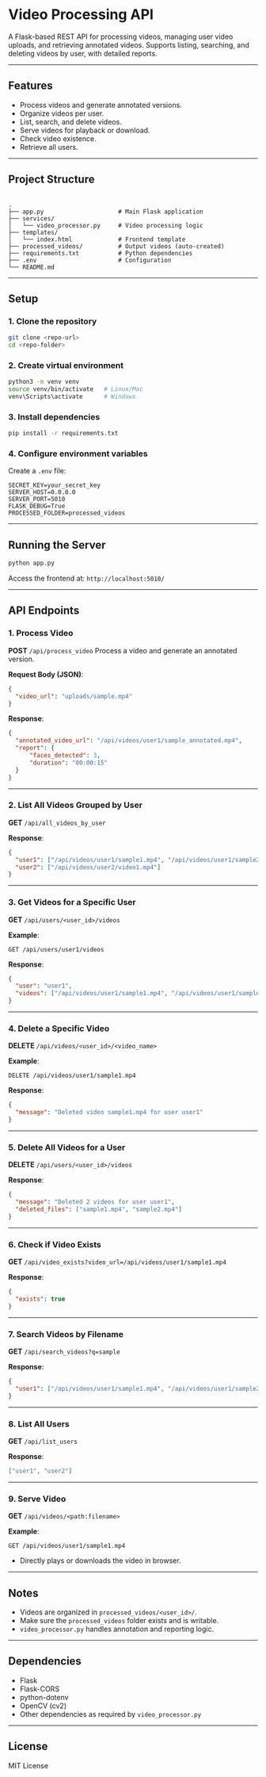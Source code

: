 # Video Processing API

A Flask-based REST API for processing videos, managing user video uploads, and retrieving annotated videos. Supports listing, searching, and deleting videos by user, with detailed reports.

---

## Features

- Process videos and generate annotated versions.
- Organize videos per user.
- List, search, and delete videos.
- Serve videos for playback or download.
- Check video existence.
- Retrieve all users.

---

## Project Structure

```

.
├── app.py                     # Main Flask application
├── services/
│   └── video_processor.py     # Video processing logic
├── templates/
│   └── index.html             # Frontend template
├── processed_videos/          # Output videos (auto-created)
├── requirements.txt           # Python dependencies
├── .env                       # Configuration
└── README.md

```

---

## Setup

### 1. Clone the repository
```bash
git clone <repo-url>
cd <repo-folder>
````

### 2. Create virtual environment

```bash
python3 -m venv venv
source venv/bin/activate   # Linux/Mac
venv\Scripts\activate      # Windows
```

### 3. Install dependencies

```bash
pip install -r requirements.txt
```

### 4. Configure environment variables

Create a `.env` file:

```env
SECRET_KEY=your_secret_key
SERVER_HOST=0.0.0.0
SERVER_PORT=5010
FLASK_DEBUG=True
PROCESSED_FOLDER=processed_videos
```

---

## Running the Server

```bash
python app.py
```

Access the frontend at:
`http://localhost:5010/`

---

## API Endpoints

### 1. Process Video

**POST** `/api/process_video`
Process a video and generate an annotated version.

**Request Body (JSON)**:

```json
{
  "video_url": "uploads/sample.mp4"
}
```

**Response**:

```json
{
  "annotated_video_url": "/api/videos/user1/sample_annotated.mp4",
  "report": {
      "faces_detected": 3,
      "duration": "00:00:15"
  }
}
```

---

### 2. List All Videos Grouped by User

**GET** `/api/all_videos_by_user`

**Response**:

```json
{
  "user1": ["/api/videos/user1/sample1.mp4", "/api/videos/user1/sample2.mp4"],
  "user2": ["/api/videos/user2/video1.mp4"]
}
```

---

### 3. Get Videos for a Specific User

**GET** `/api/users/<user_id>/videos`

**Example**:

```
GET /api/users/user1/videos
```

**Response**:

```json
{
  "user": "user1",
  "videos": ["/api/videos/user1/sample1.mp4", "/api/videos/user1/sample2.mp4"]
}
```

---

### 4. Delete a Specific Video

**DELETE** `/api/videos/<user_id>/<video_name>`

**Example**:

```
DELETE /api/videos/user1/sample1.mp4
```

**Response**:

```json
{
  "message": "Deleted video sample1.mp4 for user user1"
}
```

---

### 5. Delete All Videos for a User

**DELETE** `/api/users/<user_id>/videos`

**Response**:

```json
{
  "message": "Deleted 2 videos for user user1",
  "deleted_files": ["sample1.mp4", "sample2.mp4"]
}
```

---

### 6. Check if Video Exists

**GET** `/api/video_exists?video_url=/api/videos/user1/sample1.mp4`

**Response**:

```json
{
  "exists": true
}
```

---

### 7. Search Videos by Filename

**GET** `/api/search_videos?q=sample`

**Response**:

```json
{
  "user1": ["/api/videos/user1/sample1.mp4", "/api/videos/user1/sample2.mp4"]
}
```

---

### 8. List All Users

**GET** `/api/list_users`

**Response**:

```json
["user1", "user2"]
```

---

### 9. Serve Video

**GET** `/api/videos/<path:filename>`

**Example**:

```
GET /api/videos/user1/sample1.mp4
```

* Directly plays or downloads the video in browser.

---

## Notes

* Videos are organized in `processed_videos/<user_id>/`.
* Make sure the `processed_videos` folder exists and is writable.
* `video_processor.py` handles annotation and reporting logic.

---

## Dependencies

* Flask
* Flask-CORS
* python-dotenv
* OpenCV (cv2)
* Other dependencies as required by `video_processor.py`

---

## License

MIT License
